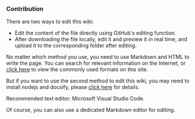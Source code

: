 <h3> Contribution </h3>

There are two ways to edit this wiki:
- Edit the content of the file directly using GitHub's editing function.
- After downloading the file locally, edit it and preview it in real time, and upload it to the corresponding folder after editing.

No matter which method you use, you need to use Markdown and HTML to write the page. You can search for relevant information on the Internet, or [click here](contribution_v2/common-formats.md) to view the commonly used formats on this site.

But if you want to use the second method to edit this wiki, you may need to install nodejs and docsify, please [click here](https://docsify.js.org/) for details.

Recommended text editor: Microsoft Visual Studio Code.

Of course, you can also use a dedicated Markdown editor for editing.
